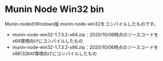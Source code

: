 # Munin Node Win32 bin

Munin-nodeのWindows版 munin-node-win32をコンパイルしたものです。

* munin-node-win32-1.7.3.2-x64.zip：2020/10/06時点のソースコードをx64環境向けにコンパイルしたもの
* munin-node-win32-1.7.3.2-x86.zip：2020/10/06時点のソースコードをx86(32bit)環境向けにコンパイルしたもの
